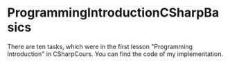 ProgrammingIntroductionCSharpBasics
===================================
There are ten tasks, which were in the first lesson "Programming Introduction" in CSharpCours. You can find the code of my implementation.
